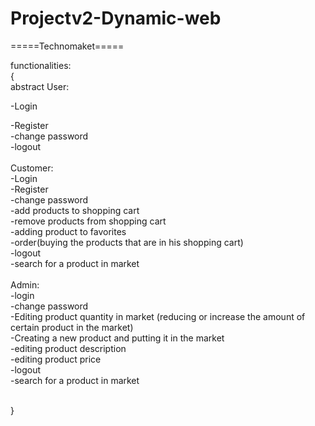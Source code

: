 # Projectv2-Dynamic-web



=====Technomaket=====<br />

functionalities:<br />
{<br />
abstract User: <br />

-Login <br />

-Register <br />
-change password <br />
-logout <br />
<br />
Customer:<br />
-Login <br />
-Register<br />
-change password  <br />
-add products to shopping cart  <br />
-remove products from shopping cart <br />
-adding product to favorites <br />
-order(buying the products that are in his shopping cart) <br />
-logout <br />
-search for a product in market <br />
<br />
Admin: <br />
-login  <br />
-change password <br />
-Editing product quantity in market (reducing or increase the amount of certain product in the market) <br />
-Creating a new product and putting it in the market <br />
-editing product description <br />
-editing product price <br />
-logout <br />
-search for a product in market <br />
<br />

}
